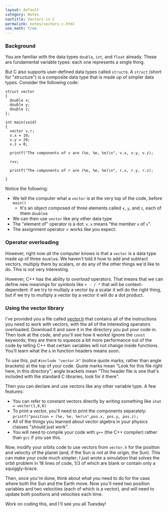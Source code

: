 ```yaml
---
layout: default
category: Notes
navtitle: Vectors in C 
permalink: notes/vectors-c.html
use_math: true
---
```


### Background

You are familiar with the data types `double`, `int`, and `float` already. These are fundamental variable types:
each one represents a single thing.

But C also supports user-defined data types called `struct`s. A `struct` (short for "structure") is a composite
data type that is made up of simpler data types. Consider the following code:

```
struct vector
{
  double x;
  double y;
  double z;
};

int main(void)
{
  vector v,r;
  v.x = 10;
  v.y = 20;
  v.z = 0;

  printf("The components of v are (%e, %e, %e)\n", v.x, v.y, v.z);
 
  r=v;

  printf("The components of r are (%e, %e, %e)\n", r.x, r.y, r.z);

}
```

Notice the following:

* We tell the computer what a `vector` is at the very top of the code, before `main()`
  * It's an object composed of three elements called `x`, `y`, and `z`, each of them `double`s
* We can then use `vector` like any other data type
* The "element of" operator is a dot: `v.x` means "the member `x` of `v`".
* The assignment operator = works like you expect.

### Operator overloading

However, right now all the computer knows is that a `vector` is a data type made up of three `double`s. We haven't told it how to add and subtract vectors, multiply them by scalars, or do any of the other things we'd like to do. This is not very interesting.

However, C++ has the ability to *overload* operators. That means that we can define new meanings for symbols like `+ - / *` that will be context-dependent: if we try to multiply a vector by a scalar it will do the right thing, but if we try to multiply a vector by a vector
it will do a dot product.

### Using the vector library

I've provided you a file called <a href="vector.h">vector.h</a> that contains all of the instructions you need to work with vectors, with the
all of the interesting operators overloaded. Download it and save it in the directory you put your code in. Then look at the code, and you'll see how it works! Ignore the 
`const` keywords; they are there to squeeze a bit more performance out of the code by telling C++ that certain variables will not change inside functions. You'll learn what the `&` in function headers means soon.

To use this, put `#include "vector.h"` (notice quote marks, rather than angle brackets) at the top of your code. Quote marks mean "Look for this file right here, in this directory"; angle brackets mean "This header file is one that's included with the standard
C libraries, look for it there".

Then you can declare and use vectors like any other variable type. A few features:

* You can refer to constant vectors directly by writing something like `ihat = vector(1,0,0)`
* To print a vector, you'll need to print the components separately: `printf("position = (%e, %e, %e)\n",pos.x, pos.y, pos.z);`
* All of the things you learned about vector algebra in your physics classes "should just work".
* You will need to compile your code with `g++` (the C++ compiler) rather than `gcc` if you use this.

Now, modify your orbits code to use vectors from `vector.h` for the position and velocity of the planet (and, if the Sun is not at the origin,
the Sun). This can make your code much simpler; I just wrote a simulation that solves the orbit problem in 18 lines of code, 1/3 of which are blank 
or contain only a squiggly-brace.

Then, once you're done, think about what you need to do for the case where both the Sun and the Earth move. Now you'll need two position variables
and two velocities (each of which is a vector), and will need to update both positions and velocities each time.

Work on coding this, and I'll see you all Tuesday!


